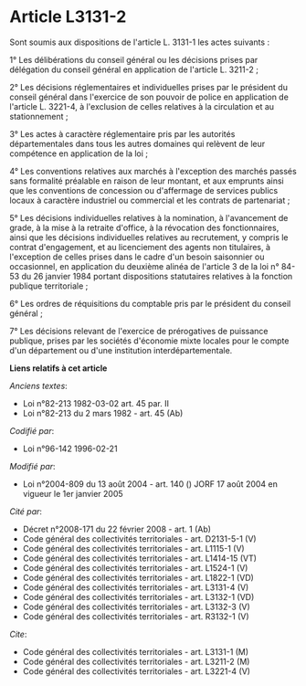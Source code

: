 # Article L3131-2

Sont soumis aux dispositions de l'article L. 3131-1 les actes suivants :

1° Les délibérations du conseil général ou les décisions prises par délégation du conseil général en application de l'article
L. 3211-2 ;

2° Les décisions réglementaires et individuelles prises par le président du conseil général dans l'exercice de son pouvoir de
police en application de l'article L. 3221-4, à l'exclusion de celles relatives à la circulation et au stationnement ;

3° Les actes à caractère réglementaire pris par les autorités départementales dans tous les autres domaines qui relèvent de
leur compétence en application de la loi ;

4° Les conventions relatives aux marchés à l'exception des marchés passés sans formalité préalable en raison de leur montant,
et aux emprunts ainsi que les conventions de concession ou d'affermage de services publics locaux à caractère industriel ou
commercial et les contrats de partenariat ;

5° Les décisions individuelles relatives à la nomination, à l'avancement de grade, à la mise à la retraite d'office, à la
révocation des fonctionnaires, ainsi que les décisions individuelles relatives au recrutement, y compris le contrat
d'engagement, et au licenciement des agents non titulaires, à l'exception de celles prises dans le cadre d'un besoin
saisonnier ou occasionnel, en application du deuxième alinéa de l'article 3 de la loi n° 84-53 du 26 janvier 1984 portant
dispositions statutaires relatives à la fonction publique territoriale ;

6° Les ordres de réquisitions du comptable pris par le président du conseil général ;

7° Les décisions relevant de l'exercice de prérogatives de puissance publique, prises par les sociétés d'économie mixte
locales pour le compte d'un département ou d'une institution interdépartementale.

**Liens relatifs à cet article**

_Anciens textes_:

  - Loi n°82-213 1982-03-02 art. 45 par. II
  - Loi n°82-213 du 2 mars 1982 - art. 45 (Ab)

_Codifié par_:

  - Loi n°96-142 1996-02-21

_Modifié par_:

  - Loi n°2004-809 du 13 août 2004 - art. 140 () JORF 17 août 2004 en vigueur le 1er janvier 2005

_Cité par_:

  - Décret n°2008-171 du 22 février 2008 - art. 1 (Ab)
  - Code général des collectivités territoriales - art. D2131-5-1 (V)
  - Code général des collectivités territoriales - art. L1115-1 (V)
  - Code général des collectivités territoriales - art. L1414-15 (VT)
  - Code général des collectivités territoriales - art. L1524-1 (V)
  - Code général des collectivités territoriales - art. L1822-1 (VD)
  - Code général des collectivités territoriales - art. L3131-4 (V)
  - Code général des collectivités territoriales - art. L3132-1 (VD)
  - Code général des collectivités territoriales - art. L3132-3 (V)
  - Code général des collectivités territoriales - art. R3132-1 (V)

_Cite_:

  - Code général des collectivités territoriales - art. L3131-1 (M)
  - Code général des collectivités territoriales - art. L3211-2 (M)
  - Code général des collectivités territoriales - art. L3221-4 (V)

